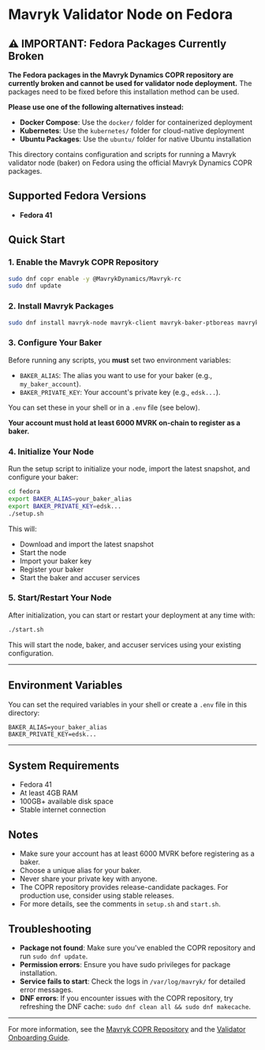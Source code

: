 # Mavryk Validator Node on Fedora

## ⚠️ IMPORTANT: Fedora Packages Currently Broken

**The Fedora packages in the Mavryk Dynamics COPR repository are currently broken and cannot be used for validator node deployment.** The packages need to be fixed before this installation method can be used.

**Please use one of the following alternatives instead:**
- **Docker Compose**: Use the `docker/` folder for containerized deployment
- **Kubernetes**: Use the `kubernetes/` folder for cloud-native deployment  
- **Ubuntu Packages**: Use the `ubuntu/` folder for native Ubuntu installation

This directory contains configuration and scripts for running a Mavryk validator node (baker) on Fedora using the official Mavryk Dynamics COPR packages.

## Supported Fedora Versions

- **Fedora 41**

## Quick Start

### 1. Enable the Mavryk COPR Repository

```bash
sudo dnf copr enable -y @MavrykDynamics/Mavryk-rc
sudo dnf update
```

### 2. Install Mavryk Packages

```bash
sudo dnf install mavryk-node mavryk-client mavryk-baker-ptboreas mavryk-accuser-ptboreas
```

### 3. Configure Your Baker

Before running any scripts, you **must** set two environment variables:

- `BAKER_ALIAS`: The alias you want to use for your baker (e.g., `my_baker_account`).
- `BAKER_PRIVATE_KEY`: Your account's private key (e.g., `edsk...`).

You can set these in your shell or in a `.env` file (see below).

**Your account must hold at least 6000 MVRK on-chain to register as a baker.**

### 4. Initialize Your Node

Run the setup script to initialize your node, import the latest snapshot, and configure your baker:

```bash
cd fedora
export BAKER_ALIAS=your_baker_alias
export BAKER_PRIVATE_KEY=edsk...
./setup.sh
```

This will:
- Download and import the latest snapshot
- Start the node
- Import your baker key
- Register your baker
- Start the baker and accuser services

### 5. Start/Restart Your Node

After initialization, you can start or restart your deployment at any time with:

```bash
./start.sh
```

This will start the node, baker, and accuser services using your existing configuration.

---

## Environment Variables

You can set the required variables in your shell or create a `.env` file in this directory:

```
BAKER_ALIAS=your_baker_alias
BAKER_PRIVATE_KEY=edsk...
```

---

## System Requirements

- Fedora 41
- At least 4GB RAM
- 100GB+ available disk space
- Stable internet connection

## Notes

- Make sure your account has at least 6000 MVRK before registering as a baker.
- Choose a unique alias for your baker.
- Never share your private key with anyone.
- The COPR repository provides release-candidate packages. For production use, consider using stable releases.
- For more details, see the comments in `setup.sh` and `start.sh`.

## Troubleshooting

- **Package not found**: Make sure you've enabled the COPR repository and run `sudo dnf update`.
- **Permission errors**: Ensure you have sudo privileges for package installation.
- **Service fails to start**: Check the logs in `/var/log/mavryk/` for detailed error messages.
- **DNF errors**: If you encounter issues with the COPR repository, try refreshing the DNF cache: `sudo dnf clean all && sudo dnf makecache`.

---

For more information, see the [Mavryk COPR Repository](https://copr.fedorainfracloud.org/coprs/g/MavrykDynamics/Mavryk-rc) and the [Validator Onboarding Guide](https://mavrykdynamics.notion.site/validator-onboarding-guide). 
